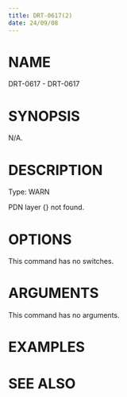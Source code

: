 ```yaml
---
title: DRT-0617(2)
date: 24/09/08
---
```


# NAME

DRT-0617 - DRT-0617

# SYNOPSIS

N/A.

# DESCRIPTION

Type: WARN

PDN layer {} not found.

# OPTIONS

This command has no switches.

# ARGUMENTS

This command has no arguments.

# EXAMPLES

# SEE ALSO
